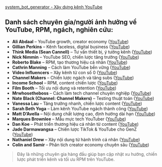 [system_bot_generator - Xây dựng kênh YouTube](https://chatgpt.com/g/g-67308199e2d081909e43762f507193b6-system-bot-generator/c/686d6347-11dc-800c-bb64-ec8bcb2cbb29)

## Danh sách chuyên gia/người ảnh hưởng về YouTube, RPM, ngách, nghiên cứu:

- **Ali Abdaal** – YouTube growth, creator economy ([YouTube](https://www.youtube.com/c/AliAbdaal?utm_source=chatgpt.com))
- **Gillian Perkins** – Kênh faceless, digital business ([YouTube](https://www.youtube.com/c/GillianPerkins?utm_source=chatgpt.com))
- **Think Media (Sean Cannell)** – Tư vấn thiết bị, ý tưởng kênh ([YouTube](https://www.youtube.com/c/ThinkMediaTV?utm_source=chatgpt.com))
- **Nick Nimmin** – YouTube SEO, chiến lược tăng trưởng ([YouTube](https://www.youtube.com/user/NickNimmin?utm_source=chatgpt.com))
- **Roberto Blake** – RPM, tạo thương hiệu cá nhân ([YouTube](https://www.youtube.com/user/robertoblake2?utm_source=chatgpt.com))
- **Cathrin Manning** – Cách làm YouTube bền vững ([YouTube](https://www.youtube.com/c/CathrinManning?utm_source=chatgpt.com))
- **Video Influencers** – Xây kênh từ con số 0 ([YouTube](https://www.youtube.com/c/VideoInfluencers?utm_source=chatgpt.com))
- **Channel Makers** – Chiến lược ngách và tăng subs ([YouTube](https://www.youtube.com/c/ChannelMakers?utm_source=chatgpt.com))
- **Income School** – RPM, content chiến lược ([YouTube](https://www.youtube.com/c/IncomeSchool?utm_source=chatgpt.com))
- **Film Booth** – Tối ưu nội dung và retention ([YouTube](https://www.youtube.com/c/FilmBooth?utm_source=chatgpt.com))
- **Mrwhosetheboss** – Cách làm tech channel chuyên nghiệp ([YouTube](https://www.youtube.com/c/Mrwhosetheboss?utm_source=chatgpt.com))
- **Nate Black (Channel: Channel Makers)** – Testing thuật toán ([YouTube](https://www.youtube.com/c/ChannelMakers?utm_source=chatgpt.com))
- **Vanessa Lau** – Tăng trưởng nhanh, chiến lược content ([YouTube](https://www.youtube.com/c/VanessaLau?utm_source=chatgpt.com))
- **Sarah Beth Yoga** – Làm kênh YouTube ngách thành công ([YouTube](https://www.youtube.com/c/SarahBethYoga?utm_source=chatgpt.com))
- **Matt D’Avella** – Nội dung chất lượng cao, định hướng dài hạn ([YouTube](https://www.youtube.com/c/MattDAvella?utm_source=chatgpt.com))
- **Marques Brownlee** – Mẫu mực tech YouTuber ([YouTube](https://www.youtube.com/c/mkbhd?utm_source=chatgpt.com))
- **Dan Koe** – Phát triển thương hiệu cá nhân từ content ([YouTube](https://www.youtube.com/@DanKoe?utm_source=chatgpt.com))
- **Jade Darmawangsa** – Chiến lược TikTok & YouTube cho GenZ ([YouTube](https://www.youtube.com/c/JadeDarmawangsa?utm_source=chatgpt.com))
- **Nathaniel Drew** – Xây nội dung từ hành trình cá nhân ([YouTube](https://www.youtube.com/c/NathanielDrew?utm_source=chatgpt.com))
- **Colin and Samir** – Phân tích creator economy chuyên sâu ([YouTube](https://www.youtube.com/c/ColinandSamir?utm_source=chatgpt.com))

> Đây là những chuyên gia hàng đầu giúp bạn cập nhật xu hướng, chiến lược phát triển kênh và tối ưu RPM trên YouTube.

